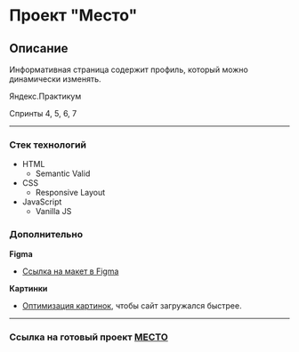# Проект "Место"

## Описание
Информативная страница содержит профиль, который можно динамически изменять.

Яндекс.Практикум

Спринты 4, 5, 6, 7

----
### Стек технологий
* HTML
  * Semantic Valid
* CSS
  * Responsive Layout
* JavaScript
  * Vanilla JS


### Дополнительно

**Figma**

* [Ссылка на макет в Figma](https://www.figma.com/file/2cn9N9jSkmxD84oJik7xL7/JavaScript.-Sprint-4?node-id=0%3A1)

**Картинки**

* [Оптимизация картинок](https://tinypng.com/), чтобы сайт загружался быстрее.

---
### Ссылка на готовый проект [МЕСТО](https://whodef.github.io/mesto/)
